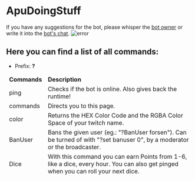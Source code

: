 # **ApuDoingStuff** 
If you have any suggestions for the bot, please whisper the [bot owner](https://twitch.tv/benASTRO) or write it into the [bot's chat](https://twitch.tv/ApuDoingStuff/chat).
<img src="https://static-cdn.jtvnw.net/jtv_user_pictures/c1b46cfb-6bd0-48a7-8bdf-db288daa35f2-profile_image-300x300.png" alt="error">
## Here you can find a list of all commands:

* Prefix: **?**

<table>
  <thead>
    <td>
      <b> Commands </b>
    </td>
    <td>
      <b> Description </b>
    </td>
  </thead>
  <thead>
    <td>
      ping 
    </td>
    <td>
      Checks if the bot is online. Also gives back the runtime!
    </td>
  </thead>
  <thead>
    <td>
      commands
    </td>
    <td>
      Directs you to this page.
    </td>
  </thead>
  <thead>
    <td>
      color
    </td>
    <td>
      Returns the HEX Color Code and the RGBA Color Space of your twitch name.
    </td>
  </thead>
  <thead>
    <td>
      BanUser
    </td>
    <td>
      Bans the given user (eg.: "?BanUser forsen"). Can be turned of with "?set banuser 0", by a moderator or the broadcaster.
    </td>
  </thead>
  <thead>
    <td>
      Dice
    </td>
    <td>
      With this command you can earn Points from 1-6, like a dice, every hour. You can also get pinged when you can roll your next dice.
    </td>
  </thead>

